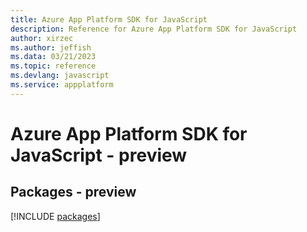 ```yaml
---
title: Azure App Platform SDK for JavaScript
description: Reference for Azure App Platform SDK for JavaScript
author: xirzec
ms.author: jeffish
ms.data: 03/21/2023
ms.topic: reference
ms.devlang: javascript
ms.service: appplatform
---
```

# Azure App Platform SDK for JavaScript - preview
## Packages - preview
[!INCLUDE [packages](app-platform-index.md)]
